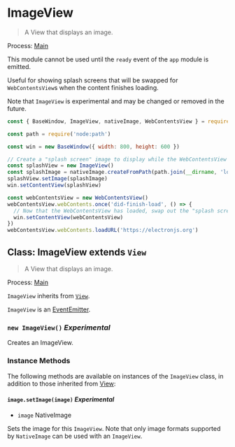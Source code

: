 # ImageView

> A View that displays an image.

Process: [Main](../glossary.md#main-process)

This module cannot be used until the `ready` event of the `app`
module is emitted.

Useful for showing splash screens that will be swapped for `WebContentsView`s
when the content finishes loading.

Note that `ImageView` is experimental and may be changed or removed in the future.

```js
const { BaseWindow, ImageView, nativeImage, WebContentsView } = require('electron')

const path = require('node:path')

const win = new BaseWindow({ width: 800, height: 600 })

// Create a "splash screen" image to display while the WebContentsView loads
const splashView = new ImageView()
const splashImage = nativeImage.createFromPath(path.join(__dirname, 'loading.png'))
splashView.setImage(splashImage)
win.setContentView(splashView)

const webContentsView = new WebContentsView()
webContentsView.webContents.once('did-finish-load', () => {
  // Now that the WebContentsView has loaded, swap out the "splash screen" ImageView
  win.setContentView(webContentsView)
})
webContentsView.webContents.loadURL('https://electronjs.org')
```

## Class: ImageView extends `View`

> A View that displays an image.

Process: [Main](../glossary.md#main-process)

`ImageView` inherits from [`View`](view.md).

`ImageView` is an [EventEmitter][event-emitter].

### `new ImageView()` _Experimental_

Creates an ImageView.

### Instance Methods

The following methods are available on instances of the `ImageView` class, in
addition to those inherited from [View](view.md):

#### `image.setImage(image)` _Experimental_

* `image` NativeImage

Sets the image for this `ImageView`. Note that only image formats supported by
`NativeImage` can be used with an `ImageView`.

[event-emitter]: https://nodejs.org/api/events.html#events_class_eventemitter

